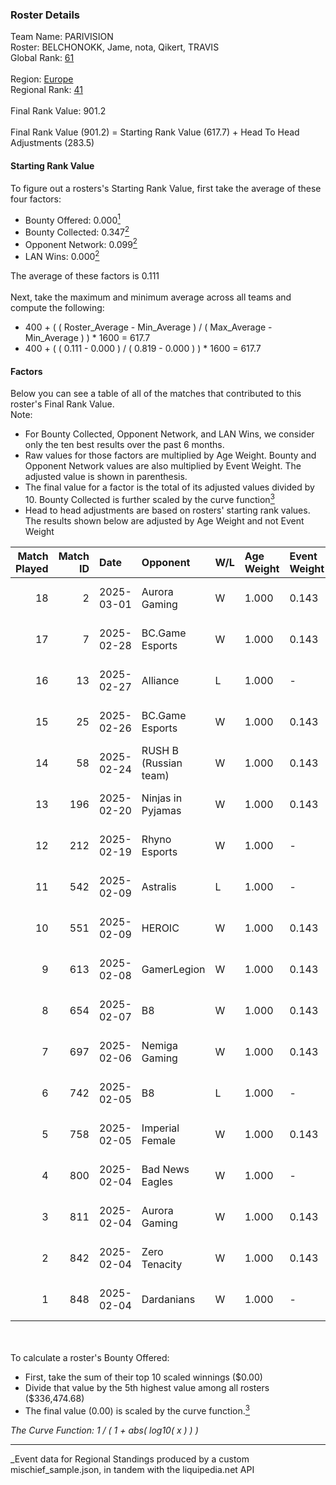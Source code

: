 ### Roster Details<br />
Team Name: PARIVISION<br />
Roster: BELCHONOKK, Jame, nota, Qikert, TRAVIS<br />
Global Rank: [61](../../standings_global_2025_03_01.md)<br />
<br />
Region: [Europe]( ../../standings_europe_2025_03_01.md)<br />
Regional Rank: [41]( ../../standings_europe_2025_03_01.md)<br />
<br />
Final Rank Value:  901.2<br />
<br />
Final Rank Value (901.2) = Starting Rank Value (617.7) + Head To Head Adjustments (283.5)<br />

#### Starting Rank Value<br />
To figure out a rosters's Starting Rank Value, first take the average of these four factors:<br />
- Bounty Offered: 0.000[<sup>1</sup>](#table2)
- Bounty Collected: 0.347[<sup>2</sup>](#table1)
- Opponent Network: 0.099[<sup>2</sup>](#table1)
- LAN Wins: 0.000[<sup>2</sup>](#table1)

The average of these factors is 0.111<br />
<br />
Next, take the maximum and minimum average across all teams and compute the following:<br />
- 400 + ( ( Roster_Average - Min_Average ) / ( Max_Average - Min_Average ) ) * 1600 = 617.7
- 400 + ( ( 0.111 - 0.000 ) / ( 0.819 - 0.000 ) ) * 1600 = 617.7


#### Factors<br />
Below you can see a table of all of the matches that contributed to this roster's Final Rank Value.<br />
Note:<br />

- For Bounty Collected, Opponent Network, and LAN Wins, we consider only the ten best results over the past 6 months.
- Raw values for those factors are multiplied by Age Weight. Bounty and Opponent Network values are also multiplied by Event Weight. The adjusted value is shown in parenthesis.
- The final value for a factor is the total of its adjusted values divided by 10. Bounty Collected is further scaled by the curve function[<sup>3</sup>](#curveFunction)
- Head to head adjustments are based on rosters' starting rank values. The results shown below are adjusted by Age Weight and not Event Weight
<span id="table1"></span><br />


| Match Played | Match ID | Date       | Opponent              | W/L | Age Weight | Event Weight | Bounty Collected | Opponent Network | LAN Wins  | H2H Adj. | Roster                                 |
| -: | -: | :- | :- | :- | :- | :- | :- | :- | :- | -: | :- |
|           18 |        2 | 2025-03-01 | Aurora Gaming         | W   | 1.000      | 0.143        | 0.019 (0.003)    | 0.559 (0.080)    | 0 (0.000) |    12.90 | BELCHONOKK, Jame, nota, Qikert, TRAVIS |
|           17 |        7 | 2025-02-28 | BC.Game Esports       | W   | 1.000      | 0.143        | 0.077 (0.011)    | 1.000 (0.143)    | 0 (0.000) |    24.35 | BELCHONOKK, Jame, nota, Qikert, TRAVIS |
|           16 |       13 | 2025-02-27 | Alliance              | L   | 1.000      | -            | -                | -                | -         |   -17.49 | BELCHONOKK, Jame, nota, Qikert, TRAVIS |
|           15 |       25 | 2025-02-26 | BC.Game Esports       | W   | 1.000      | 0.143        | 0.077 (0.011)    | 1.000 (0.143)    | 0 (0.000) |    25.18 | BELCHONOKK, Jame, nota, Qikert, TRAVIS |
|           14 |       58 | 2025-02-24 | RUSH B (Russian team) | W   | 1.000      | 0.143        | 0.027 (0.004)    | 0.727 (0.104)    | 0 (0.000) |    14.65 | BELCHONOKK, Jame, nota, Qikert, TRAVIS |
|           13 |      196 | 2025-02-20 | Ninjas in Pyjamas     | W   | 1.000      | 0.143        | -                | 0.667 (0.095)    | 0 (0.000) |    11.05 | BELCHONOKK, Jame, nota, Qikert, TRAVIS |
|           12 |      212 | 2025-02-19 | Rhyno Esports         | W   | 1.000      | -            | -                | -                | 0 (0.000) |    14.16 | BELCHONOKK, Jame, nota, Qikert, TRAVIS |
|           11 |      542 | 2025-02-09 | Astralis              | L   | 1.000      | -            | -                | -                | -         |    -0.18 | BELCHONOKK, Jame, nota, Qikert, TRAVIS |
|           10 |      551 | 2025-02-09 | HEROIC                | W   | 1.000      | 0.143        | 0.131 (0.019)    | 0.482 (0.069)    | 0 (0.000) |    27.49 | BELCHONOKK, Jame, nota, Qikert, TRAVIS |
|            9 |      613 | 2025-02-08 | GamerLegion           | W   | 1.000      | 0.143        | 0.127 (0.018)    | 0.588 (0.084)    | 0 (0.000) |    31.18 | BELCHONOKK, Jame, nota, Qikert, TRAVIS |
|            8 |      654 | 2025-02-07 | B8                    | W   | 1.000      | 0.143        | 0.124 (0.018)    | 0.647 (0.092)    | 0 (0.000) |    26.89 | BELCHONOKK, Jame, nota, Qikert, TRAVIS |
|            7 |      697 | 2025-02-06 | Nemiga Gaming         | W   | 1.000      | 0.143        | 0.177 (0.025)    | -                | 0 (0.000) |    26.09 | BELCHONOKK, Jame, nota, Qikert, TRAVIS |
|            6 |      742 | 2025-02-05 | B8                    | L   | 1.000      | -            | -                | -                | -         |    -3.79 | BELCHONOKK, Jame, nota, Qikert, TRAVIS |
|            5 |      758 | 2025-02-05 | Imperial Female       | W   | 1.000      | 0.143        | 0.134 (0.019)    | -                | -         |    26.86 | BELCHONOKK, Jame, nota, Qikert, TRAVIS |
|            4 |      800 | 2025-02-04 | Bad News Eagles       | W   | 1.000      | -            | -                | -                | -         |    11.93 | BELCHONOKK, Jame, nota, Qikert, TRAVIS |
|            3 |      811 | 2025-02-04 | Aurora Gaming         | W   | 1.000      | 0.143        | -                | 0.559 (0.080)    | -         |    22.02 | BELCHONOKK, Jame, nota, Qikert, TRAVIS |
|            2 |      842 | 2025-02-04 | Zero Tenacity         | W   | 1.000      | 0.143        | 0.028 (0.004)    | 0.666 (0.095)    | -         |    23.19 | BELCHONOKK, Jame, nota, Qikert, TRAVIS |
|            1 |      848 | 2025-02-04 | Dardanians            | W   | 1.000      | -            | -                | -                | -         |     6.97 | BELCHONOKK, Jame, nota, Qikert, TRAVIS |

<br />
<span id="table2"></span><br />
To calculate a roster's Bounty Offered:<br />

- First, take the sum of their top 10 scaled winnings ($0.00)
- Divide that value by the 5th highest value among all rosters ($336,474.68)
- The final value (0.00) is scaled by the curve function.[<sup>3</sup>](#curveFunction)

<span id="curveFunction"></span>_The Curve Function: 1 / ( 1 + abs( log10( x ) ) )_<br />

---
_Event data for Regional Standings produced by a custom mischief_sample.json, in tandem with the liquipedia.net API<br />
